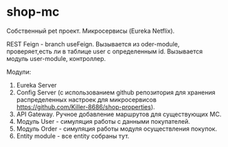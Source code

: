 # shop-mc

Собственный pet проект. 
Микросервисы (Eureka Netflix).

REST
Feign - branch useFeign. Вызывается из oder-module, проверяет,есть ли в таблице user  с определенным id. Вызывается модуль user-module, контроллер.


Модули:

1) Eureka Server
2) Config Server (с использованием github репозитория для хранения распределенных настроек для микросервисов https://github.com/Killer-8686/shop-properties).
3) API Gateway. Ручное добавление маршрутов для существующих МС.
4) Модуль User - симуляция работы с данными покупателей.
5) Модуль Order - симуляция работы модуля осуществления покупок.
6) Entity module - все entity собраны тут.
